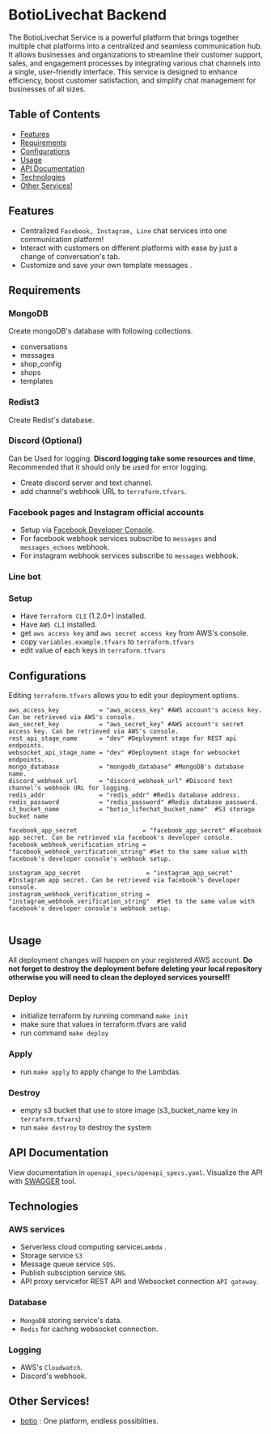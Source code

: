 # BotioLivechat Backend

The BotioLivechat Service is a powerful platform that brings together multiple chat platforms into a centralized and seamless communication hub. It allows businesses and organizations to streamline their customer support, sales, and engagement processes by integrating various chat channels into a single, user-friendly interface. This service is designed to enhance efficiency, boost customer satisfaction, and simplify chat management for businesses of all sizes.

## Table of Contents

- [Features](#features)
- [Requirements](#requirements)
- [Configurations](#configurations)
- [Usage](#usage)
- [API Documentation](#api-documentation)
- [Technologies](#technologies)
- [Other Services!](#other-services!)

## Features

- Centralized `Facebook, Instagram, Line` chat services into one communication platform!
- Interact with customers on different platforms with ease by just a change of conversation's tab.
- Customize and save your own template messages .

## Requirements

### MongoDB

Create mongoDB's database with following collections.

- conversations
- messages
- shop_config
- shops
- templates

### Redist3

Create Redist's database.

### Discord (Optional)

Can be Used for logging. **Discord logging take some resources and time**, Recommended that it should only be used for error logging.

- Create discord server and text channel.
- add channel's webhook URL to `terraform.tfvars`.

### Facebook pages and Instagram official accounts

- Setup via [Facebook Developer Console](https://developers.facebook.com/).
- For facebook webhook services subscribe to `messages` and `messages_echoes` webhook.
- For instagram webhook services subscribe to `messages` webhook.

### Line bot

### Setup

- Have `Terraform CLI` (1.2.0+) installed.
- Have `AWS CLI` installed.
- get `aws access key` and `aws secret access key` from AWS's console.
- copy `variables.example.tfvars` to `terraform.tfvars`
- edit value of each keys in `terraform.tfvars`

## Configurations

Editing `terraform.tfvars` allows you to edit your deployment options.

```
aws_access_key           = "aws_access_key" #AWS account's access key. Can be retrieved via AWS's console.
aws_secret_key           = "aws_secret_key" #AWS account's secret access key. Can be retrieved via AWS's console.
rest_api_stage_name      = "dev" #Deployment stage for REST api endpoints.
websocket_api_stage_name = "dev" #Deployment stage for websocket endpoints.
mongo_database           = "mongodb_database" #MongoDB's database name.
discord_webhook_url      = "discord_webhook_url" #Discord text channel's webhook URL for logging.
redis_addr               = "redis_addr" #Redis database address.
redis_password           = "redis_password" #Redis database password.
s3_bucket_name           = "botio_lifechat_bucket_name"  #S3 storage bucket name

facebook_app_secret                  = "facebook_app_secret" #Facebook app secret. Can be retrieved via facebook's developer console.
facebook_webhook_verification_string = "facebook_webhook_verification_string" #Set to the same value with facebook's developer console's webhook setup.

instagram_app_secret                  = "instagram_app_secret" #Instagram app secret. Can be retrieved via facebook's developer console.
instagram_webhook_verification_string = "instagram_webhook_verification_string"  #Set to the same value with facebook's developer console's webhook setup.


```

## Usage

All deployment changes will happen on your registered AWS account. **Do not forget to destroy the deployment before deleting your local repository otherwise you will need to clean the deployed services yourself!**

### Deploy

- initialize terraform by running command `make init`
- make sure that values in terraform.tfvars are valid
- run command `make deploy`

### Apply

- run `make apply` to apply change to the Lambdas.

### Destroy

- empty s3 bucket that use to store image (s3_bucket_name key in `terraform.tfvars`)
- run `make destroy` to destroy the system

## API Documentation

View documentation in `openapi_specs/openapi_specs.yaml`.
Visualize the API with [SWAGGER](https://swagger.io/) tool.

## Technologies

### AWS services

- Serverless cloud computing service`Lambda` .
- Storage service `S3`
- Message queue service `SQS`.
- Publish subsciption service `SNS`.
- API proxy servicefor REST API and Websocket connection `API gateway`.

### Database

- `MongoDB` storing service's data.
- `Redis` for caching websocket connection.

### Logging

- AWS's `Cloudwatch`.
- Discord's webhook.

## Other Services!

- [botio](https://www.botio.services) : One platform, endless possiblities.
